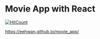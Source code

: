 # Movie App with React
[![HitCount](http://hits.dwyl.com/eehwan/movie_app.svg)](http://hits.dwyl.com/eehwan/{project})

https://eehwan.github.io/movie_app/
